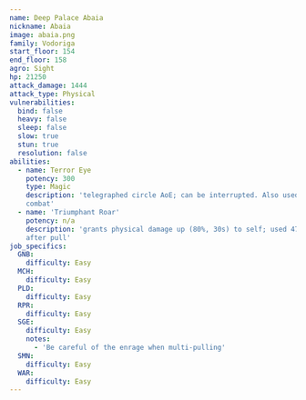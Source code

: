 ```yaml
---
name: Deep Palace Abaia
nickname: Abaia
image: abaia.png
family: Vodoriga
start_floor: 154
end_floor: 158
agro: Sight
hp: 21250
attack_damage: 1444
attack_type: Physical
vulnerabilities:
  bind: false
  heavy: false
  sleep: false
  slow: true
  stun: true
  resolution: false
abilities:
  - name: Terror Eye
    potency: 300
    type: Magic
    description: 'telegraphed circle AoE; can be interrupted. Also used out of
    combat'
  - name: 'Triumphant Roar'
    potency: n/a
    description: 'grants physical damage up (80%, 30s) to self; used 47 seconds
    after pull'
job_specifics:
  GNB:
    difficulty: Easy
  MCH:
    difficulty: Easy
  PLD:
    difficulty: Easy
  RPR:
    difficulty: Easy
  SGE:
    difficulty: Easy
    notes:
      - 'Be careful of the enrage when multi-pulling'
  SMN:
    difficulty: Easy
  WAR:
    difficulty: Easy
---
```

